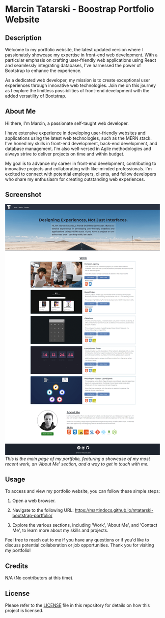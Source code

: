 # Marcin Tatarski - Boostrap Portfolio Website

## Description

Welcome to my portfolio website, the latest updated version where I passionately showcase my expertise in front-end web development. With a particular emphasis on crafting user-friendly web applications using React and seamlessly integrating databases, I've harnessed the power of Bootstrap to enhance the experience.

As a dedicated web developer, my mission is to create exceptional user experiences through innovative web technologies. Join me on this journey as I explore the limitless possibilities of front-end development with the added versatility of Bootstrap.

## About Me

Hi there, I'm Marcin, a passionate self-taught web developer.

I have extensive experience in developing user-friendly websites and applications using the latest web technologies, such as the MERN stack. I've honed my skills in front-end development, back-end development, and database management. I'm also well-versed in Agile methodologies and always strive to deliver projects on time and within budget.

My goal is to advance my career in front-end development, contributing to innovative projects and collaborating with like-minded professionals. I'm excited to connect with potential employers, clients, and fellow developers who share my enthusiasm for creating outstanding web experiences.

## Screenshot

![Main Page](./assets/images/portfolio-desktop.png)
*This is the main page of my portfolio, featuring a showcase of my most recent work, an 'About Me' section, and a way to get in touch with me.*

## Usage

To access and view my portfolio website, you can follow these simple steps:

1. Open a web browser.

2. Navigate to the following URL: https://martindocs.github.io/mtatarski-bootstrap-portfolio/

3. Explore the various sections, including 'Work', 'About Me', and 'Contact Me', to learn more about my skills and projects.

Feel free to reach out to me if you have any questions or if you'd like to discuss potential collaboration or job opportunities. Thank you for visiting my portfolio!

## Credits

N/A (No contributors at this time).

## License

Please refer to the [LICENSE](./LICENSE.md) file in this repository for details on how this project is licensed.
